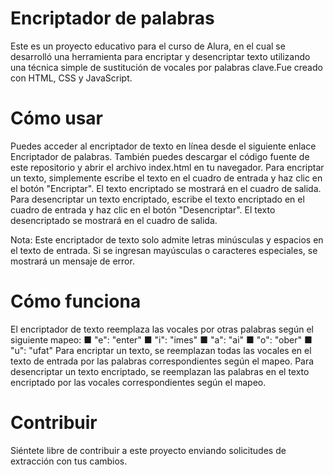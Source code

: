 # Encriptador de palabras

Este es un proyecto educativo para el curso de Alura, en el cual se desarrolló una herramienta para encriptar y desencriptar texto utilizando una técnica simple de sustitución de vocales por palabras clave.Fue creado con HTML, CSS y JavaScript.

# Cómo usar

Puedes acceder al encriptador de texto en línea desde el siguiente enlace Encriptador de palabras.
También puedes descargar el código fuente de este repositorio y abrir el archivo index.html en tu navegador.
Para encriptar un texto, simplemente escribe el texto en el cuadro de entrada y haz clic en el botón "Encriptar". El texto encriptado se mostrará en el cuadro de salida.
Para desencriptar un texto encriptado, escribe el texto encriptado en el cuadro de entrada y haz clic en el botón "Desencriptar". El texto desencriptado se mostrará en el cuadro de salida.

Nota: Este encriptador de texto solo admite letras minúsculas y espacios en el texto de entrada. Si se ingresan mayúsculas o caracteres especiales, se mostrará un mensaje de error.

# Cómo funciona

El encriptador de texto reemplaza las vocales por otras palabras según el siguiente mapeo:
■ "e": "enter"
■ "i": "imes"
■ "a": "ai"
■ "o": "ober"
■ "u": "ufat"
Para encriptar un texto, se reemplazan todas las vocales en el texto de entrada por las palabras correspondientes según el mapeo.
Para desencriptar un texto encriptado, se reemplazan las palabras en el texto encriptado por las vocales correspondientes según el mapeo.

# Contribuir
Siéntete libre de contribuir a este proyecto enviando solicitudes de extracción con tus cambios.
